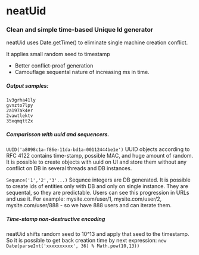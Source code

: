 # neatUid
### Clean and simple time-based Unique Id generator
neatUid uses Date.getTime() to eliminate single machine creation conflict.

It applies small random seed to timestamp
- Better conflict-proof generation
- Сamouflage sequental nature of increasing ms in time.

##### Output samples:
```
1v3grha41ly
gvnzto7lpy
2a197ak4er
2vawtlektv
35xqmqtt2x
```

##### Comparisson with uuid and sequencers.
`UUID('a8098c1a-f86e-11da-bd1a-00112444be1e')`
UUID objects according to RFC 4122 contains time-stamp, possible MAC, and huge amount of random.
It is possible to create objects with uuid on UI and store them without any conflict on DB in several threads and DB instances.

`Sequnce('1','2','3'...)`
Sequnce integers are DB generated. It is possible to create ids of entities only with DB and only on single instance.
They are sequental, so they are predictable. Users can see this progression in URLs and use it.
For example: mysite.com/user/1, mysite.com/user/2, mysite.com/user/888 - so we have 888 users and can iterate them.

##### Time-stamp non-destructive encoding
neatUid shifts random seed to 10^13 and apply that seed to the timestamp.
So it is possible to get back creation time by next expression:
`new Date(parseInt('xxxxxxxxxx', 36) % Math.pow(10,13))`
